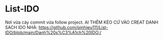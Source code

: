 # List-IDO
Nơi vừa cày commit vừa follow project.
AI THÊM KÈO CỨ VÀO CREAT DANH SACH IDO NHÀ: https://github.com/pmhieu111/List-IDO/blob/main/Danh%20s%C3%A1ch%20IDO:/

